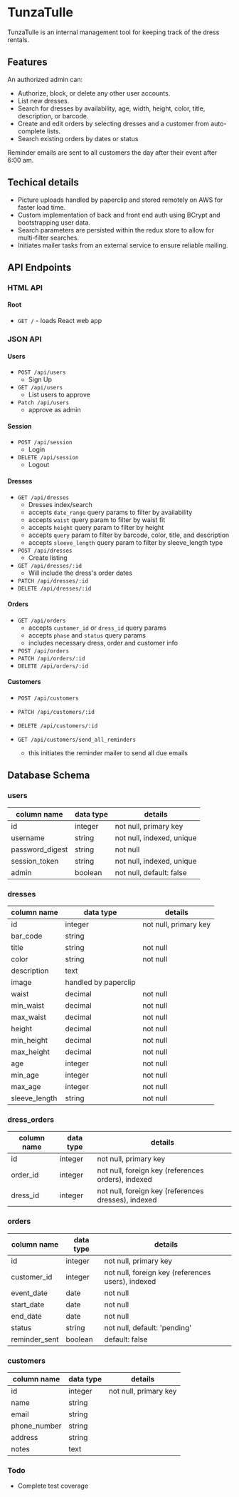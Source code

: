 # TunzaTulle

TunzaTulle is an internal management tool for keeping track of the dress rentals.

## Features
An authorized admin can:

- Authorize, block, or delete any other user accounts.
- List new dresses.
- Search for dresses by availability, age, width, height, color, title, description, or barcode.
- Create and edit orders by selecting dresses and a customer from auto-complete lists.
- Search existing orders by dates or status

Reminder emails are sent to all customers the day after their event after 6:00 am.

## Techical details
- Picture uploads handled by paperclip and stored remotely on AWS for faster load time.
- Custom implementation of back and front end auth using BCrypt and bootstrapping user data.
- Search parameters are persisted within the redux store to allow for multi-filter searches.
- Initiates mailer tasks from an external service to ensure reliable mailing.

## API Endpoints

### HTML API

#### Root

- `GET /` - loads React web app

### JSON API

#### Users

- `POST /api/users`
	- Sign Up
- `GET /api/users`
  - List users to approve
- `Patch /api/users`
  - approve as admin

#### Session

- `POST /api/session`
	- Login
- `DELETE /api/session`
	- Logout

#### Dresses

- `GET /api/dresses`
  - Dresses index/search
  - accepts `date_range` query params to filter by availability
  - accepts `waist` query param to filter by waist fit
  - accepts `height` query param to filter by height
  - accepts `query` param to filter by barcode, color, title, and description
  - accepts `sleeve_length` query param to filter by sleeve_length type
- `POST /api/dresses`
	- Create listing
- `GET /api/dresses/:id`
	- Will include the dress's order dates
- `PATCH /api/dresses/:id`
- `DELETE /api/dresses/:id`

#### Orders

- `GET /api/orders`
	- accepts `customer_id` or `dress_id` query params
	- accepts `phase` and `status` query params
	- includes necessary dress, order and customer info
- `POST /api/orders`
- `PATCH /api/orders/:id`
- `DELETE /api/orders/:id`

#### Customers
- `POST /api/customers`
- `PATCH /api/customers/:id`
- `DELETE /api/customers/:id`

- `GET /api/customers/send_all_reminders`
  - this initiates the reminder mailer to send all due emails


## Database Schema

### users
column name     | data type | details
----------------|-----------|-----------------------
id              | integer   | not null, primary key
username        | string    | not null, indexed, unique
password_digest | string    | not null
session_token   | string    | not null, indexed, unique
admin           | boolean   | not null, default: false

### dresses
column name | data type | details
------------|-----------|-----------------------
id          | integer   | not null, primary key
bar_code    | string    |
title       | string    | not null
color       | string    | not null
description | text      |
image       | handled by paperclip |
waist             | decimal |      not null
min_waist         | decimal |       not null
max_waist         | decimal |       not null
height            | decimal |       not null
min_height        | decimal |       not null
max_height        | decimal |       not null
age               | integer |       not null
min_age           | integer |       not null
max_age           | integer |       not null
sleeve_length     | string  |        not null

### dress_orders
column name    | data type | details
---------------|-----------|-----------------------
id             | integer   | not null, primary key
order_id       | integer   | not null, foreign key (references orders), indexed
dress_id       | integer   | not null, foreign key (references dresses), indexed

### orders
column name    | data type | details
---------------|-----------|-----------------------
id             | integer   | not null, primary key
customer_id    | integer   | not null, foreign key (references users), indexed
event_date     | date      | not null
start_date     | date      | not null
end_date       | date      | not null
status         | string    | not null, default: 'pending'
reminder_sent  | boolean   | default: false


### customers
column name     | data type | details
----------------|-----------|-----------------------
id              | integer   | not null, primary key
name            | string    |
email           | string    |
phone_number    | string    |
address         | string    |
notes           | text      |


### Todo
- Complete test coverage
